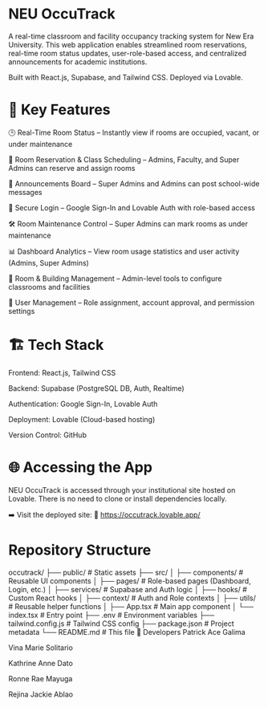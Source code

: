 # NEU OccuTrack 
A real-time classroom and facility occupancy tracking system for New Era University. This web application enables streamlined room reservations, real-time room status updates, user-role-based access, and centralized announcements for academic institutions.

Built with React.js, Supabase, and Tailwind CSS. Deployed via Lovable.

# 📌 Key Features
🕒 Real-Time Room Status – Instantly view if rooms are occupied, vacant, or under maintenance

📅 Room Reservation & Class Scheduling – Admins, Faculty, and Super Admins can reserve and assign rooms

📢 Announcements Board – Super Admins and Admins can post school-wide messages

🔐 Secure Login – Google Sign-In and Lovable Auth with role-based access

🛠️ Room Maintenance Control – Super Admins can mark rooms as under maintenance

📊 Dashboard Analytics – View room usage statistics and user activity (Admins, Super Admins)

🏢 Room & Building Management – Admin-level tools to configure classrooms and facilities

👥 User Management – Role assignment, account approval, and permission settings

# 🏗️ Tech Stack
Frontend: React.js, Tailwind CSS

Backend: Supabase (PostgreSQL DB, Auth, Realtime)

Authentication: Google Sign-In, Lovable Auth

Deployment: Lovable (Cloud-based hosting)

Version Control: GitHub

# 🌐 Accessing the App
NEU OccuTrack is accessed through your institutional site hosted on Lovable. There is no need to clone or install dependencies locally.

➡️ Visit the deployed site:
🔗 https://occutrack.lovable.app/

# Repository Structure
occutrack/
├── public/                   # Static assets
├── src/
│   ├── components/           # Reusable UI components
│   ├── pages/                # Role-based pages (Dashboard, Login, etc.)
│   ├── services/             # Supabase and Auth logic
│   ├── hooks/                # Custom React hooks
│   ├── context/              # Auth and Role contexts
│   ├── utils/                # Reusable helper functions
│   ├── App.tsx               # Main app component
│   └── index.tsx             # Entry point
├── .env                      # Environment variables
├── tailwind.config.js        # Tailwind CSS config
├── package.json              # Project metadata
└── README.md                 # This file
👥 Developers
Patrick Ace Galima

Vina Marie Solitario

Kathrine Anne Dato

Ronne Rae Mayuga

Rejina Jackie Ablao



